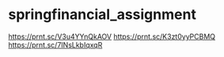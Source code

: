 # springfinancial_assignment

https://prnt.sc/V3u4YYnQkAOV
https://prnt.sc/K3zt0yyPCBMQ
https://prnt.sc/7INsLkbIqxqR
